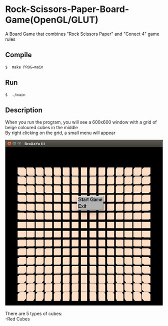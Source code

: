 # Rock-Scissors-Paper-Board-Game(OpenGL/GLUT)
A Board Game that combines "Rock Scissors Paper" and "Conect 4" game rules

## Compile  
```{r, engine='bash', count_lines}
$  make PROG=main
```

## Run   
```{r, engine='bash', count_lines}
$  ./main
```

## Description

When you run the program, you will see a 600x600 window with a grid of beige coloured cubes in the middle  
By right clicking on the grid, a small menu will appear  

![alt text](https://github.com/irineos/Rock-Scissors-Paper-Board-Game/blob/main/start.png)  

There are 5 types of cubes:  
  -Red Cubes
